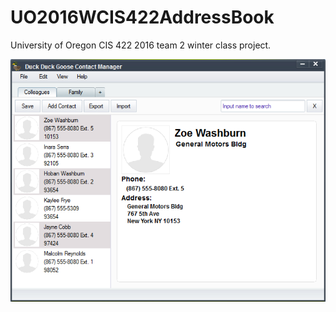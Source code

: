 # UO2016WCIS422AddressBook
University of Oregon CIS 422 2016 team 2 winter class project.

![alt tag](address_book_demo.png)
